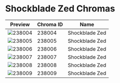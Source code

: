 # Shockblade Zed Chromas



| Preview | Chroma ID | Name |
|---------|-----------|------|
| ![238004](https://raw.communitydragon.org/latest/plugins/rcp-be-lol-game-data/global/default/v1/champion-chroma-images/238/238004.png) | 238004 | Shockblade Zed |
| ![238005](https://raw.communitydragon.org/latest/plugins/rcp-be-lol-game-data/global/default/v1/champion-chroma-images/238/238005.png) | 238005 | Shockblade Zed |
| ![238006](https://raw.communitydragon.org/latest/plugins/rcp-be-lol-game-data/global/default/v1/champion-chroma-images/238/238006.png) | 238006 | Shockblade Zed |
| ![238007](https://raw.communitydragon.org/latest/plugins/rcp-be-lol-game-data/global/default/v1/champion-chroma-images/238/238007.png) | 238007 | Shockblade Zed |
| ![238008](https://raw.communitydragon.org/latest/plugins/rcp-be-lol-game-data/global/default/v1/champion-chroma-images/238/238008.png) | 238008 | Shockblade Zed |
| ![238009](https://raw.communitydragon.org/latest/plugins/rcp-be-lol-game-data/global/default/v1/champion-chroma-images/238/238009.png) | 238009 | Shockblade Zed |